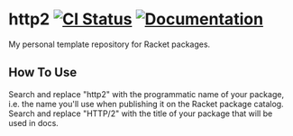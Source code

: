 # http2 [![CI Status][ci-status-badge]][ci-status] [![Documentation][docs-badge]][docs]

My personal template repository for Racket packages.

## How To Use

Search and replace "http2" with the programmatic name of your package, i.e.
the name you'll use when publishing it on the Racket package catalog. Search and
replace "HTTP/2" with the title of your package that will be used in docs.

[ci-status]: https://github.com/jackfirth/http2/actions
[ci-status-badge]: https://github.com/jackfirth/http2/workflows/CI/badge.svg
[docs]: https://docs.racket-lang.org/http2/index.html
[docs-badge]: https://img.shields.io/badge/docs-published-blue.svg
